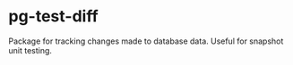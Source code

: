 # pg-test-diff
Package for tracking changes made to database data. Useful for snapshot unit testing.  
